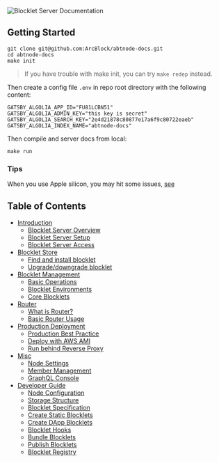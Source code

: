 ![Blocklet Server Documentation](https://www.arcblock.io/.netlify/functions/badge/?text=ABT%20Node%20Documentation)

## Getting Started

```shell
git clone git@github.com:ArcBlock/abtnode-docs.git
cd abtnode-docs
make init
```

> If you have trouble with make init, you can try `make redep` instead.

Then create a config file `.env` in repo root directory with the following content:

```shell
GATSBY_ALGOLIA_APP_ID="FU81LCBN51"
GATSBY_ALGOLIA_ADMIN_KEY="this key is secret"
GATSBY_ALGOLIA_SEARCH_KEY="2e4d21878c80877e17a6f9c80722eaeb"
GATSBY_ALGOLIA_INDEX_NAME="abtnode-docs"
```

Then compile and server docs from local:

```shell
make run
```

### Tips
When you use Apple silicon, you may hit some issues, [see](https://github.com/ArcBlock/abtnode-docs/issues/126)


## Table of Contents

- [Introduction](./src/introduction)
  - [Blocklet Server Overview](./src/introduction/abtnode-overview)
  - [Blocklet Server Setup](./src/introduction/abtnode-setup)
  - [Blocklet Server Access](./src/introduction/abtnode-access)
- [Blocklet Store](./src/Store)
  - [Find and install blocklet](./src/Store/find-and-install)
  - [Upgrade/downgrade blocklet](./src/Store/upgrade-downgrade)
- [Blocklet Management](./src/blocklet)
  - [Basic Operations](./src/blocklet/basic-operations)
  - [Blocklet Environments](./src/blocklet/environments)
  - [Core Blocklets](./src/blocklet/core-blocklets)
- [Router](./src/router)
  - [What is Router?](./src/router/what-is-router)
  - [Basic Router Usage](./src/router/basic-usage)
- [Production Deployment](./src/deployment)
  - [Production Best Practice](./src/deployment/best-practice)
  - [Deploy with AWS AMI](./src/deployment/form-aws-ami)
  - [Run behind Reverse Proxy](./src/deployment/behind-reverse-proxy)
- [Misc](./src/misc)
  - [Node Settings](./src/misc/node-settings)
  - [Member Management](./src/misc/member-management)
  - [GraphQL Console](./src/misc/graphql-console)
- [Developer Guide](./src/developer)
  - [Node Configuration](./src/developer/configuration)
  - [Storage Structure](./src/developer/storage-structure)
  - [Blocklet Specification](./src/developer/blocklet-spec)
  - [Create Static Blocklets](./src/developer/static-blocklets)
  - [Create DApp Blocklets](./src/developer/dapp-blocklets)
  - [Blocklet Hooks](./src/developer/blocklet-hooks)
  - [Bundle Blocklets](./src/developer/bundle-blocklets)
  - [Publish Blocklets](./src/developer/publish-blocklets)
  - [Blocklet Registry](./src/developer/blocklet-registry)
